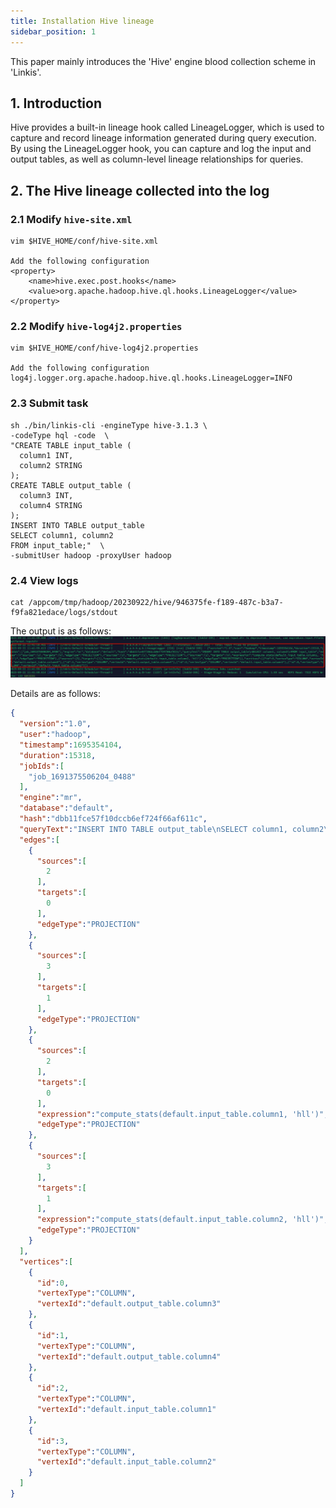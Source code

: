 ```yaml
---
title: Installation Hive lineage
sidebar_position: 1
---
```


This paper mainly introduces the 'Hive' engine blood collection scheme in 'Linkis'.


## 1. Introduction

Hive provides a built-in lineage hook called LineageLogger, which is used to capture and record lineage information generated during query execution. By using the LineageLogger hook, you can capture and log the input and output tables, as well as column-level lineage relationships for queries.

## 2. The Hive lineage collected into the log

### 2.1 Modify `hive-site.xml`

```shell
vim $HIVE_HOME/conf/hive-site.xml

Add the following configuration
<property>
    <name>hive.exec.post.hooks</name>
    <value>org.apache.hadoop.hive.ql.hooks.LineageLogger</value>
</property>
```

### 2.2 Modify `hive-log4j2.properties`

```shell
vim $HIVE_HOME/conf/hive-log4j2.properties

Add the following configuration
log4j.logger.org.apache.hadoop.hive.ql.hooks.LineageLogger=INFO
```

### 2.3 Submit task
```shell
sh ./bin/linkis-cli -engineType hive-3.1.3 \
-codeType hql -code  \
"CREATE TABLE input_table (
  column1 INT,
  column2 STRING
);
CREATE TABLE output_table (
  column3 INT,
  column4 STRING
);
INSERT INTO TABLE output_table
SELECT column1, column2
FROM input_table;"  \
-submitUser hadoop -proxyUser hadoop
```

### 2.4 View logs
```shell
cat /appcom/tmp/hadoop/20230922/hive/946375fe-f189-487c-b3a7-f9fa821edace/logs/stdout 
```

The output is as follows:
![hive-lineage-log](../images/hive-lineage-log.png)

Details are as follows:
```json
{
  "version":"1.0",
  "user":"hadoop",
  "timestamp":1695354104,
  "duration":15318,
  "jobIds":[
    "job_1691375506204_0488"
  ],
  "engine":"mr",
  "database":"default",
  "hash":"dbb11fce57f10dccb6ef724f66af611c",
  "queryText":"INSERT INTO TABLE output_table\nSELECT column1, column2\nFROM input_table",
  "edges":[
    {
      "sources":[
        2
      ],
      "targets":[
        0
      ],
      "edgeType":"PROJECTION"
    },
    {
      "sources":[
        3
      ],
      "targets":[
        1
      ],
      "edgeType":"PROJECTION"
    },
    {
      "sources":[
        2
      ],
      "targets":[
        0
      ],
      "expression":"compute_stats(default.input_table.column1, 'hll')",
      "edgeType":"PROJECTION"
    },
    {
      "sources":[
        3
      ],
      "targets":[
        1
      ],
      "expression":"compute_stats(default.input_table.column2, 'hll')",
      "edgeType":"PROJECTION"
    }
  ],
  "vertices":[
    {
      "id":0,
      "vertexType":"COLUMN",
      "vertexId":"default.output_table.column3"
    },
    {
      "id":1,
      "vertexType":"COLUMN",
      "vertexId":"default.output_table.column4"
    },
    {
      "id":2,
      "vertexType":"COLUMN",
      "vertexId":"default.input_table.column1"
    },
    {
      "id":3,
      "vertexType":"COLUMN",
      "vertexId":"default.input_table.column2"
    }
  ]
}
```

